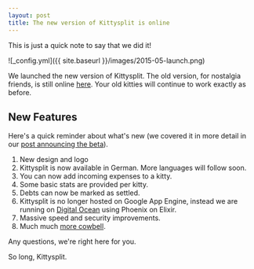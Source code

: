 ```yaml
---
layout: post
title: The new version of Kittysplit is online
---
```

This is just a quick note to say that we did it!

![_config.yml]({{ site.baseurl }}/images/2015-05-launch.png)

We launched the new version of Kittysplit. The old version, for nostalgia friends, is still online [here](http://old.kittysplit.com/). Your old kitties will continue to work exactly as before.

## New Features

Here's a quick reminder about what's new (we covered it in more detail in our [post announcing the beta](/blog/Kittysplit-Version-2-Beta/)).

1. New design and logo
2. Kittysplit is now available in German. More languages will follow soon.
3. You can now add incoming expenses to a kitty. 
3. Some basic stats are provided per kitty. 
4. Debts can now be marked as settled.
5. Kittysplit is no longer hosted on Google App Engine, instead we are running on [Digital Ocean](https://www.digitalocean.com/?refcode=b300ef2a9cbc) using Phoenix on Elixir.
5. Massive speed and security improvements.
6. Much much [more cowbell](https://vimeo.com/55624839).

Any questions, we're right here for you.

So long,
Kittysplit.
